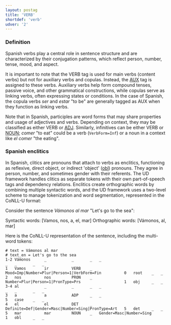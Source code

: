 ```yaml
---
layout: postag
title: 'VERB'
shortdef: 'verb'
udver: '2'
---
```


### Definition

Spanish verbs play a central role in sentence structure and are characterized by their conjugation patterns, which
reflect person, number, tense, mood, and aspect.

It is important to note that the VERB tag is used for main verbs (content verbs) but not for auxiliary verbs and
copulas. Instead, the [AUX]() tag is assigned to these verbs. Auxiliary verbs help form compound tenses, passive voice,
and other grammatical constructions, while copulas serve as linking verbs, often expressing states or conditions.
In the case of Spanish, the copula verbs _ser_ and _estar_ "to be" are generally tagged as AUX when they function
as linking verbs.

Note that in Spanish, participles are word forms that may share properties and usage of adjectives and verbs.
Depending on context, they may be classified as either VERB or [ADJ](). Similarly, infinitives  can be either VERB or
[NOUN](); _comer_ "to eat" could be a verb (`VerbForm=Inf`) or a noun in a context like _el comer_ "the eating".

### Spanish enclitics

In Spanish, clitics are pronouns that attach to verbs as enclitics, functioning as reflexive, direct object, or
indirect 'object' ([obl]()) pronouns. They agree in person, number, and sometimes gender with their referents.
The UD framework handles clitics as separate tokens with their own part-of-speech tags and dependency relations.
Enclitics create orthographic words by combining multiple syntactic words, and the UD framework uses a two-level
scheme to manage tokenization and word segmentation, represented in the CoNLL-U format:

Consider the sentence _Vámonos al mar_ "Let's go to the sea":

Syntactic words: [Vamos, nos, a, el, mar]
Orthographic words: [Vámonos, al, mar]

Here is the CoNLL-U representation of the sentence, including the multi-word tokens:

~~~conllu
# text = Vámonos al mar
# text_en = Let's go to the sea
1-2 Vámonos      _           _       _   _                                                   _   _       _   _
1   Vamos        ir          VERB    _   Mood=Imp|Number=Plur|Person=1|VerbForm=Fin          0   root    _   _
2   nos          nos         PRON    _   Number=Plur|Person=1|PronType=Prs                   1   obj     _   _
3-4 al           _           _       _   _                                                   _   _       _   _
3   a            a           ADP     _   _                                                   5   case    _   _
4   el           el          DET     _   Definite=Def|Gender=Masc|Number=Sing|PronType=Art   5   det     _   _
5   mar          mar         NOUN    _   Gender=Masc|Number=Sing                             1   obl     _   _
~~~
<!-- Interlanguage links updated Po 6. listopadu 2023, 21:41:31 CET -->
